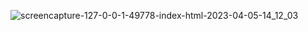 ![screencapture-127-0-0-1-49778-index-html-2023-04-05-14_12_03](https://user-images.githubusercontent.com/121230565/230030219-d86df5cb-5268-44eb-a271-3bb61c36dfe8.png)
